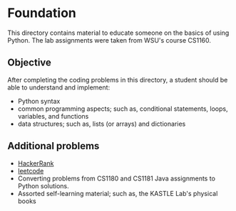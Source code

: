 # Foundation
This directory contains material to educate someone on the basics of using Python.  The lab assignments were taken from WSU's course CS1160.

## Objective
After completing the coding problems in this directory, a student should be able to understand and implement:
- Python syntax
- common programming aspects; such as, conditional statements, loops, variables, and functions
- data structures; such as, lists (or arrays) and dictionaries

## Additional problems
* [HackerRank](https://www.hackerrank.com/)
* [leetcode](https://leetcode.com/)
* Converting problems from CS1180 and CS1181 Java assignments to Python solutions.
* Assorted self-learning material; such as, the KASTLE Lab's physical books